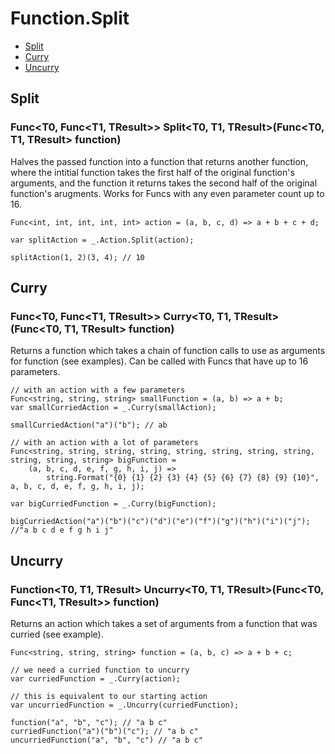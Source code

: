 # Function.Split

- [Split](#split)
- [Curry](#curry)
- [Uncurry](#uncurry)

## Split

### Func\<T0, Func\<T1, TResult\>\> Split\<T0, T1, TResult\>(Func\<T0, T1, TResult\> function)
Halves the passed function into a function that returns another function, where the intitial function takes the first half of the original function's arguments, and the function it returns takes the second half of the original function's arugments. Works for Funcs with any even parameter count up to 16.
```
Func<int, int, int, int, int> action = (a, b, c, d) => a + b + c + d;

var splitAction = _.Action.Split(action);

splitAction(1, 2)(3, 4); // 10
```

## Curry

### Func\<T0, Func\<T1, TResult\>\> Curry\<T0, T1, TResult\>(Func\<T0, T1, TResult\> function)
Returns a function which takes a chain of function calls to use as arguments for function (see examples). Can be called with Funcs that have up to 16 parameters.
```
// with an action with a few parameters
Func<string, string, string> smallFunction = (a, b) => a + b;
var smallCurriedAction = _.Curry(smallAction);

smallCurriedAction("a")("b"); // ab

// with an action with a lot of parameters
Func<string, string, string, string, string, string, string, string, string, string, string> bigFunction =
    (a, b, c, d, e, f, g, h, i, j) =>
        string.Format("{0} {1} {2} {3} {4} {5} {6} {7} {8} {9} {10}", a, b, c, d, e, f, g, h, i, j);

var bigCurriedFunction = _.Curry(bigFunction);

bigCurriedAction("a")("b")("c")("d")("e")("f")("g")("h")("i")("j"); //"a b c d e f g h i j"
```

## Uncurry

### Function\<T0, T1, TResult\> Uncurry\<T0, T1, TResult\>(Func\<T0, Func\<T1, TResult\>\> function)
Returns an action which takes a set of arguments from a function that was curried (see example).
```
Func<string, string, string> function = (a, b, c) => a + b + c;

// we need a curried function to uncurry
var curriedFunction = _.Curry(action);

// this is equivalent to our starting action
var uncurriedFunction = _.Uncurry(curriedFunction);

function("a", "b", "c"); // "a b c"
curriedFunction("a")("b")("c"); // "a b c"
uncurriedFunction("a", "b", "c") // "a b c"
```

